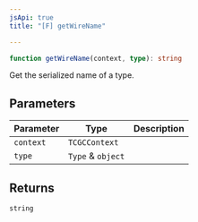 ```yaml
---
jsApi: true
title: "[F] getWireName"

---
```

```ts
function getWireName(context, type): string
```

Get the serialized name of a type.

## Parameters

| Parameter | Type | Description |
| ------ | ------ | ------ |
| `context` | `TCGCContext` |  |
| `type` | `Type` & `object` |  |

## Returns

`string`
